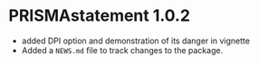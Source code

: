 # PRISMAstatement 1.0.2

* added DPI option and demonstration of its danger in vignette
* Added a `NEWS.md` file to track changes to the package.
